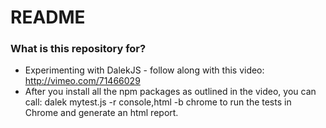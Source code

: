# README #

### What is this repository for? ###

* Experimenting with DalekJS - follow along with this video: http://vimeo.com/71466029
* After you install all the npm packages as outlined in the video, you can call: dalek mytest.js -r console,html -b chrome to run the tests in Chrome and generate an html report.
